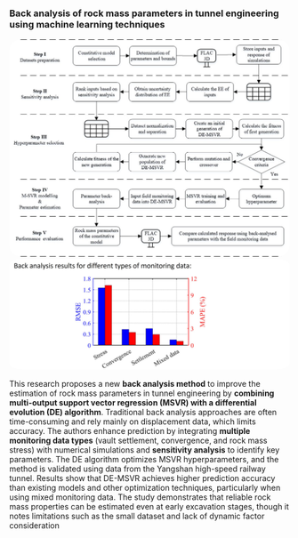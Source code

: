 ### Back analysis of rock mass parameters in tunnel engineering using machine learning techniques

<div style="text-align: center;">
  <img src="../../image/ba.jpg" alt="DT" style="width:600px; height:auto; border-radius:5%;" />
</div>



<div style="text-align: left;">
  <img src="../../image/ba1.jpg" alt="DT" style="width:700px; height:auto; border-radius:5%;" />
</div>

This research proposes a new **back analysis method** to improve the estimation of rock mass parameters in tunnel engineering by **combining multi-output support vector regression (MSVR) with a differential evolution (DE) algorithm**. Traditional back analysis approaches are often time-consuming and rely mainly on displacement data, which limits accuracy. The authors enhance prediction by integrating **multiple monitoring data types** (vault settlement, convergence, and rock mass stress) with numerical simulations and **sensitivity analysis** to identify key parameters. The DE algorithm optimizes MSVR hyperparameters, and the method is validated using data from the Yangshan high-speed railway tunnel. Results show that DE-MSVR achieves higher prediction accuracy than existing models and other optimization techniques, particularly when using mixed monitoring data. The study demonstrates that reliable rock mass properties can be estimated even at early excavation stages, though it notes limitations such as the small dataset and lack of dynamic factor consideration
